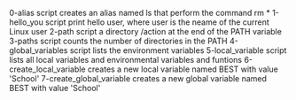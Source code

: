 0-alias script creates an alias named ls that perform the command rm *
1-hello_you script print hello user, where user is the neame of the current Linux user
2-path script a directory /action at the end of the PATH variable
3-paths script counts the number of directories in the PATH
4-global_variables script lists the environment variables
5-local_variable script lists all local variables and environmental variables and funtions
6-create_local_variable creates a new local variable named BEST with value 'School'
7-create_global_variable creates a new global variable named BEST with value 'School'
